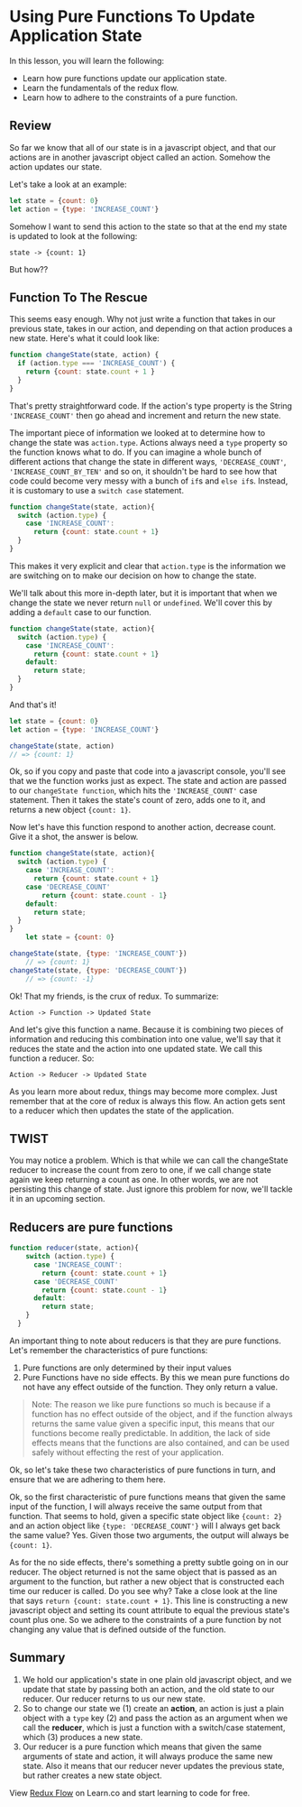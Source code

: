 Using Pure Functions To Update Application State
==============

In this lesson, you will learn the following:
* Learn how pure functions update our application state.
* Learn the fundamentals of the redux flow.
* Learn how to adhere to the constraints of a pure function.

## Review

So far we know that all of our state is in a javascript object, and that our actions are in another javascript object called an action.  Somehow the action updates our state.

Let's take a look at an example:

```javascript
let state = {count: 0}
let action = {type: 'INCREASE_COUNT'}
```

Somehow I want to send this action to the state so that at the end my state is updated to look at the following:

`state -> {count: 1}`

But how??

## Function To The Rescue

This seems easy enough.  Why not just write a function that takes in our previous state, takes in our action, and depending on that action produces a new state.  Here's what it could look like:

```javascript
function changeState(state, action) {
  if (action.type === 'INCREASE_COUNT') {
    return {count: state.count + 1 }
  }
}
```

That's pretty straightforward code.  If the action's type property is the String `'INCREASE_COUNT'` then go ahead and increment and return the new state.

The important piece of information we looked at to determine how to change the state was `action.type`.  Actions always need a `type` property so the function knows what to do. If you can imagine a whole bunch of different actions that change the state in different ways, `'DECREASE_COUNT'`, `'INCREASE_COUNT_BY_TEN'` and so on, it shouldn't be hard to see how that code could become very messy with a bunch of `if`s and `else if`s.  Instead, it is customary to use a `switch case` statement.

```javascript
function changeState(state, action){
  switch (action.type) {
    case 'INCREASE_COUNT':
      return {count: state.count + 1}
  }
}
```

This makes it very explicit and clear that `action.type` is the information we are switching on to make our decision on how to change the state.

We'll talk about this more in-depth later, but it is important that when we change the state we never return `null` or `undefined`.  We'll cover this by adding a `default` case to our function.

```javascript
function changeState(state, action){
  switch (action.type) {
    case 'INCREASE_COUNT':
      return {count: state.count + 1}
    default:
      return state;
  }
}
```

And that's it!

```javascript
let state = {count: 0}
let action = {type: 'INCREASE_COUNT'}

changeState(state, action)
// => {count: 1}
```

Ok, so if you copy and paste that code into a javascript console, you'll see that we the function works just as expect. The state and action are passed to our `changeState function`, which hits the `'INCREASE_COUNT'` case statement.  Then it takes the state's count of zero, adds one to it, and returns a new object `{count: 1}`.  

Now let's have this function respond to another action, decrease count.  Give it a shot, the answer is below.


```javascript
function changeState(state, action){	  
  switch (action.type) {
    case 'INCREASE_COUNT':
      return {count: state.count + 1}
    case 'DECREASE_COUNT'
    	return {count: state.count - 1}
    default:
      return state;
  }
}
    let state = {count: 0}

changeState(state, {type: 'INCREASE_COUNT'})
	// => {count: 1}
changeState(state, {type: 'DECREASE_COUNT'})
	// => {count: -1}
```

Ok! That my friends, is the crux of redux. To summarize:

`Action -> Function -> Updated State`

And let's give this function a name.  Because it is combining two pieces of information and reducing this combination into one value, we'll say that it reduces the state and the action into one updated state.  We call this function a reducer.  So:

`Action -> Reducer -> Updated State`

As you learn more about redux, things may become more complex.  Just remember that at the core of redux is always this flow.  An action gets sent to a reducer which then updates the state of the application.

## TWIST
You may notice a problem.  Which is that while we can call the changeState reducer to increase the count from zero to one, if we call change state again we keep returning a count as one.  In other words, we are not persisting this change of state.  Just ignore this problem for now, we'll tackle it in an upcoming section.

## Reducers are pure functions

```javascript
function reducer(state, action){	  
    switch (action.type) {
      case 'INCREASE_COUNT':
        return {count: state.count + 1}
      case 'DECREASE_COUNT'
      	return {count: state.count - 1}
      default:
        return state;
    }
  }
```

An important thing to note about reducers is that they are pure functions.  Let's remember the characteristics of pure functions:

1. Pure functions are only determined by their input values
2. Pure Functions have no side effects.  By this we mean pure functions do not have any effect outside of the function.  They only return a value.

> Note: The reason we like pure functions so much is because if a function has no effect outside of the object, and if the function always returns the same value given a specific input, this means that our functions become really predictable.  In addition, the lack of side effects means that the functions are also contained, and can be used safely without effecting the rest of your application.

Ok, so let's take these two characteristics of pure functions in turn, and ensure that we are adhering to them here.

Ok, so the first characteristic of pure functions means that given the same input of the function, I will always receive the same output from that function. That seems to hold, given a specific state object like `{count: 2}` and an action object like `{type: 'DECREASE_COUNT'}` will I always get back the same value?  Yes. Given those two arguments, the output will always be `{count: 1}`.

As for the no side effects, there's something a pretty subtle going on in our reducer.  The object returned is not the same object that is passed as an argument to the function, but rather a new object that is constructed each time our reducer is called.  Do you see why?  Take a close look at the line that says `return {count: state.count + 1}`.  This line is constructing a new javascript object and setting its count attribute to equal the previous state's count plus one.  So we adhere to the constraints of a pure function by not changing any value that is defined outside of the function.

## Summary

1. We hold our application's state in one plain old javascript object, and we update that state by passing both an action, and the old state to our reducer.  Our reducer returns to us our new state.
2. So to change our state we (1) create an **action**, an action is just a plain object with a `type` key (2) and pass the action as an argument when we call the **reducer**, which is just a function with a switch/case statement, which (3) produces a new state.
3. Our reducer is a pure function which means that given the same arguments of state and action, it will always produce the same new state.  Also it means that our reducer never updates the previous state, but rather creates a new state object.

<p class='util--hide'>View <a href='https://learn.co/lessons/redux-flow'>Redux Flow</a> on Learn.co and start learning to code for free.</p>
